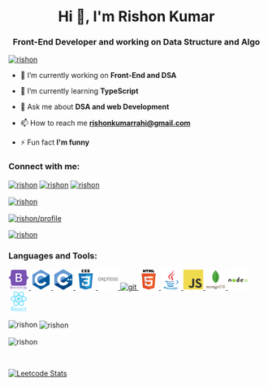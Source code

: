 <h1 align="center">Hi 👋, I'm Rishon Kumar</h1>
<h3 align="center">Front-End Developer and working on Data Structure and Algo</h3>

<p align="left"> <a href="https://twitter.com/RishonKumar" target="blank"><img src="https://img.shields.io/twitter/follow/RishonKumar?logo=twitter&style=for-the-badge" alt="rishon" /></a> </p>

- 🔭 I’m currently working on **Front-End and DSA**

- 🌱 I’m currently learning **TypeScript**

- 💬 Ask me about **DSA and web Development**

- 📫 How to reach me **rishonkumarrahi@gmail.com**

- ⚡ Fun fact **I'm funny**

<h3 align="left">Connect with me:</h3>
<p align="left">
<a href="https://twitter.com/RishonKumar" target="blank"><img align="center" src="https://raw.githubusercontent.com/rahuldkjain/github-profile-readme-generator/master/src/images/icons/Social/twitter.svg" alt="rishon" height="30" width="40" /></a>
<a href="https://www.linkedin.com/in/rishon-kumar-916841185/" target="blank"><img align="center" src="https://raw.githubusercontent.com/rahuldkjain/github-profile-readme-generator/master/src/images/icons/Social/linked-in-alt.svg" alt="rishon" height="30" width="40" /></a>
<a href="https://instagram.com/rishonkumarrahi" target="blank"><img align="center" src="https://raw.githubusercontent.com/rahuldkjain/github-profile-readme-generator/master/src/images/icons/Social/instagram.svg" alt="rishon" height="30" width="40" /></a>

<a href="https://leetcode.com/rishonkumar3/" target="blank"><img align="center" src="https://raw.githubusercontent.com/rahuldkjain/github-profile-readme-generator/master/src/images/icons/Social/leet-code.svg" alt="rishon" height="30" width="40" /></a>

<a href="https://auth.geeksforgeeks.org/user/rishonkumar3" target="blank"><img align="center" src="https://raw.githubusercontent.com/rahuldkjain/github-profile-readme-generator/master/src/images/icons/Social/geeks-for-geeks.svg" alt="rishon/profile" height="30" width="40" /></a>

<a href="https://www.hackerrank.com/RA1811003040031" target="blank"><img align="center" src="https://raw.githubusercontent.com/rahuldkjain/github-profile-readme-generator/master/src/images/icons/Social/hackerrank.svg" alt="rishon" height="30" width="40" /></a>

</p>

<h3 align="left">Languages and Tools:</h3>
<p align="left"> <a href="https://getbootstrap.com" target="_blank" rel="noreferrer"> <img src="https://raw.githubusercontent.com/devicons/devicon/master/icons/bootstrap/bootstrap-plain-wordmark.svg" alt="bootstrap" width="40" height="40"/> </a> <a href="https://www.cprogramming.com/" target="_blank" rel="noreferrer"> <img src="https://raw.githubusercontent.com/devicons/devicon/master/icons/c/c-original.svg" alt="c" width="40" height="40"/> </a> <a href="https://www.w3schools.com/cpp/" target="_blank" rel="noreferrer"> <img src="https://raw.githubusercontent.com/devicons/devicon/master/icons/cplusplus/cplusplus-original.svg" alt="cplusplus" width="40" height="40"/> </a> <a href="https://www.w3schools.com/css/" target="_blank" rel="noreferrer"> <img src="https://raw.githubusercontent.com/devicons/devicon/master/icons/css3/css3-original-wordmark.svg" alt="css3" width="40" height="40"/> </a> <a href="https://expressjs.com" target="_blank" rel="noreferrer"> <img src="https://raw.githubusercontent.com/devicons/devicon/master/icons/express/express-original-wordmark.svg" alt="express" width="40" height="40"/> </a> <a href="https://git-scm.com/" target="_blank" rel="noreferrer"> <img src="https://www.vectorlogo.zone/logos/git-scm/git-scm-icon.svg" alt="git" width="40" height="40"/> </a> <a href="https://www.w3.org/html/" target="_blank" rel="noreferrer"> <img src="https://raw.githubusercontent.com/devicons/devicon/master/icons/html5/html5-original-wordmark.svg" alt="html5" width="40" height="40"/> </a> <a href="https://www.java.com" target="_blank" rel="noreferrer"> <img src="https://raw.githubusercontent.com/devicons/devicon/master/icons/java/java-original.svg" alt="java" width="40" height="40"/> </a> <a href="https://developer.mozilla.org/en-US/docs/Web/JavaScript" target="_blank" rel="noreferrer"> <img src="https://raw.githubusercontent.com/devicons/devicon/master/icons/javascript/javascript-original.svg" alt="javascript" width="40" height="40"/> </a> <a href="https://www.mongodb.com/" target="_blank" rel="noreferrer"> <img src="https://raw.githubusercontent.com/devicons/devicon/master/icons/mongodb/mongodb-original-wordmark.svg" alt="mongodb" width="40" height="40"/> </a> <a href="https://nodejs.org" target="_blank" rel="noreferrer"> <img src="https://raw.githubusercontent.com/devicons/devicon/master/icons/nodejs/nodejs-original-wordmark.svg" alt="nodejs" width="40" height="40"/> </a> <a href="https://reactjs.org/" target="_blank" rel="noreferrer"> <img src="https://raw.githubusercontent.com/devicons/devicon/master/icons/react/react-original-wordmark.svg" alt="react" width="40" height="40"/> </a> </p>

<p><img align="left" src="https://github-readme-stats.vercel.app/api/top-langs?username=rishonkumar&show_icons=true&locale=en&layout=compact" alt="rishon" /></p>

<p>&nbsp;<img align="center" src="https://github-readme-stats.vercel.app/api?username=rishonkumar&show_icons=true&locale=en" alt="rishon" /></p>

<p><img align="center" src="https://github-readme-streak-stats.herokuapp.com/?user=rishonkumar&" alt="rishon" /></p>

</br>

<a href='https://leetcode.com/rishonkumar3/'><img src='https://leetcard.jacoblin.cool/rishonkumar3?border=0&radius=30&ext=contest&theme=dark' alt='Leetcode Stats'></a>

</br>
